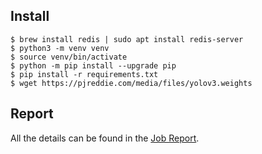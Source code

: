 ## Install

```
$ brew install redis | sudo apt install redis-server
$ python3 -m venv venv
$ source venv/bin/activate
$ python -m pip install --upgrade pip
$ pip install -r requirements.txt
$ wget https://pjreddie.com/media/files/yolov3.weights
```

## Report

All the details can be found in the [Job Report](/relatorio/Distributed_Object_Detection.pdf).
 

